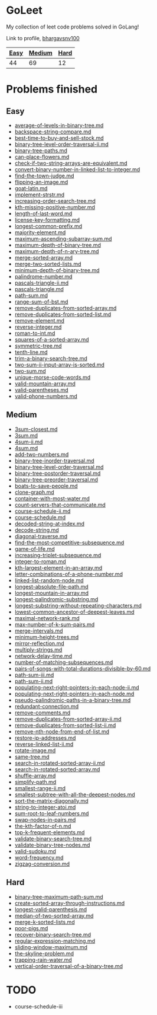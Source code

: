 GoLeet
======

My collection of leet code problems solved in GoLang!

Link to profile, [bhargavsnv100](https://leetcode.com/bhargavsnv100/)

| [Easy](#easy) | [Medium](#medium) | [Hard](#hard) |
|---------------|-------------------|---------------|
| 44            | 69                | 12            |

Problems finished
=================

Easy
----

-	[average-of-levels-in-binary-tree.md](Easy/average-of-levels-in-binary-tree.md)
-	[backspace-string-compare.md](Easy/backspace-string-compare.md)
-	[best-time-to-buy-and-sell-stock.md](Easy/best-time-to-buy-and-sell-stock.md)
-	[binary-tree-level-order-traversal-ii.md](Easy/binary-tree-level-order-traversal-ii.md)
-	[binary-tree-paths.md](Easy/binary-tree-paths.md)
-	[can-place-flowers.md](Easy/can-place-flowers.md)
-	[check-if-two-string-arrays-are-equivalent.md](Easy/check-if-two-string-arrays-are-equivalent.md)
-	[convert-binary-number-in-linked-list-to-integer.md](Easy/convert-binary-number-in-linked-list-to-integer.md)
-	[find-the-town-judge.md](Easy/find-the-town-judge.md)
-	[flipping-an-image.md](Easy/flipping-an-image.md)
-	[goat-latin.md](Easy/goat-latin.md)
-	[implement-strstr.md](Easy/implement-strstr.md)
-	[increasing-order-search-tree.md](Easy/increasing-order-search-tree.md)
-	[kth-missing-positive-number.md](Easy/kth-missing-positive-number.md)
-	[length-of-last-word.md](Easy/length-of-last-word.md)
-	[license-key-formatting.md](Easy/license-key-formatting.md)
-	[longest-common-prefix.md](Easy/longest-common-prefix.md)
-	[majority-element.md](Easy/majority-element.md)
-	[maximum-ascending-subarray-sum.md](Easy/maximum-ascending-subarray-sum.md)
-	[maximum-depth-of-binary-tree.md](Easy/maximum-depth-of-binary-tree.md)
-	[maximum-depth-of-n-ary-tree.md](Easy/maximum-depth-of-n-ary-tree.md)
-	[merge-sorted-array.md](Easy/merge-sorted-array.md)
-	[merge-two-sorted-lists.md](Easy/merge-two-sorted-lists.md)
-	[minimum-depth-of-binary-tree.md](Easy/minimum-depth-of-binary-tree.md)
-	[palindrome-number.md](Easy/palindrome-number.md)
-	[pascals-triangle-ii.md](Easy/pascals-triangle-ii.md)
-	[pascals-triangle.md](Easy/pascals-triangle.md)
-	[path-sum.md](Easy/path-sum.md)
-	[range-sum-of-bst.md](Easy/range-sum-of-bst.md)
-	[remove-duplicates-from-sorted-array.md](Easy/remove-duplicates-from-sorted-array.md)
-	[remove-duplicates-from-sorted-list.md](Easy/remove-duplicates-from-sorted-list.md)
-	[remove-element.md](Easy/remove-element.md)
-	[reverse-integer.md](Easy/reverse-integer.md)
-	[roman-to-int.md](Easy/roman-to-int.md)
-	[squares-of-a-sorted-array.md](Easy/squares-of-a-sorted-array.md)
-	[symmetric-tree.md](Easy/symmetric-tree.md)
-	[tenth-line.md](Easy/tenth-line.md)
-	[trim-a-binary-search-tree.md](Easy/trim-a-binary-search-tree.md)
-	[two-sum-ii-input-array-is-sorted.md](Easy/two-sum-ii-input-array-is-sorted.md)
-	[two-sum.md](Easy/two-sum.md)
-	[unique-morse-code-words.md](Easy/unique-morse-code-words.md)
-	[valid-mountain-array.md](Easy/valid-mountain-array.md)
-	[valid-parentheses.md](Easy/valid-parentheses.md)
-	[valid-phone-numbers.md](Easy/valid-phone-numbers.md)

Medium
------

-	[3sum-closest.md](Medium/3sum-closest.md)
-	[3sum.md](Medium/3sum.md)
-	[4sum-ii.md](Medium/4sum-ii.md)
-	[4sum.md](Medium/4sum.md)
-	[add-two-numbers.md](Medium/add-two-numbers.md)
-	[binary-tree-inorder-traversal.md](Medium/binary-tree-inorder-traversal.md)
-	[binary-tree-level-order-traversal.md](Medium/binary-tree-level-order-traversal.md)
-	[binary-tree-postorder-traversal.md](Medium/binary-tree-postorder-traversal.md)
-	[binary-tree-preorder-traversal.md](Medium/binary-tree-preorder-traversal.md)
-	[boats-to-save-people.md](Medium/boats-to-save-people.md)
-	[clone-graph.md](Medium/clone-graph.md)
-	[container-with-most-water.md](Medium/container-with-most-water.md)
-	[count-servers-that-communicate.md](Medium/count-servers-that-communicate.md)
-	[course-schedule-ii.md](Medium/course-schedule-ii.md)
-	[course-schedule.md](Medium/course-schedule.md)
-	[decoded-string-at-index.md](Medium/decoded-string-at-index.md)
-	[decode-string.md](Medium/decode-string.md)
-	[diagonal-traverse.md](Medium/diagonal-traverse.md)
-	[find-the-most-competitive-subsequence.md](Medium/find-the-most-competitive-subsequence.md)
-	[game-of-life.md](Medium/game-of-life.md)
-	[increasing-triplet-subsequence.md](Medium/increasing-triplet-subsequence.md)
-	[integer-to-roman.md](Medium/integer-to-roman.md)
-	[kth-largest-element-in-an-array.md](Medium/kth-largest-element-in-an-array.md)
-	[letter-combinations-of-a-phone-number.md](Medium/letter-combinations-of-a-phone-number.md)
-	[linked-list-random-node.md](Medium/linked-list-random-node.md)
-	[longest-absolute-file-path.md](Medium/longest-absolute-file-path.md)
-	[longest-mountain-in-array.md](Medium/longest-mountain-in-array.md)
-	[longest-palindromic-substring.md](Medium/longest-palindromic-substring.md)
-	[longest-substring-without-repeating-characters.md](Medium/longest-substring-without-repeating-characters.md)
-	[lowest-common-ancestor-of-deepest-leaves.md](Medium/lowest-common-ancestor-of-deepest-leaves.md)
-	[maximal-network-rank.md](Medium/maximal-network-rank.md)
-	[max-number-of-k-sum-pairs.md](Medium/max-number-of-k-sum-pairs.md)
-	[merge-intervals.md](Medium/merge-intervals.md)
-	[minimum-height-trees.md](Medium/minimum-height-trees.md)
-	[mirror-reflection.md](Medium/mirror-reflection.md)
-	[multiply-strings.md](Medium/multiply-strings.md)
-	[network-delay-time.md](Medium/network-delay-time.md)
-	[number-of-matching-subsequences.md](Medium/number-of-matching-subsequences.md)
-	[pairs-of-songs-with-total-durations-divisible-by-60.md](Medium/pairs-of-songs-with-total-durations-divisible-by-60.md)
-	[path-sum-iii.md](Medium/path-sum-iii.md)
-	[path-sum-ii.md](Medium/path-sum-ii.md)
-	[populating-next-right-pointers-in-each-node-ii.md](Medium/populating-next-right-pointers-in-each-node-ii.md)
-	[populating-next-right-pointers-in-each-node.md](Medium/populating-next-right-pointers-in-each-node.md)
-	[pseudo-palindromic-paths-in-a-binary-tree.md](Medium/pseudo-palindromic-paths-in-a-binary-tree.md)
-	[redundant-connection.md](Medium/redundant-connection.md)
-	[remove-comments.md](Medium/remove-comments.md)
-	[remove-duplicates-from-sorted-array-ii.md](Medium/remove-duplicates-from-sorted-array-ii.md)
-	[remove-duplicates-from-sorted-list-ii.md](Medium/remove-duplicates-from-sorted-list-ii.md)
-	[remove-nth-node-from-end-of-list.md](Medium/remove-nth-node-from-end-of-list.md)
-	[restore-ip-addresses.md](Medium/restore-ip-addresses.md)
-	[reverse-linked-list-ii.md](Medium/reverse-linked-list-ii.md)
-	[rotate-image.md](Medium/rotate-image.md)
-	[same-tree.md](Medium/same-tree.md)
-	[search-in-rotated-sorted-array-ii.md](Medium/search-in-rotated-sorted-array-ii.md)
-	[search-in-rotated-sorted-array.md](Medium/search-in-rotated-sorted-array.md)
-	[shuffle-array.md](Medium/shuffle-array.md)
-	[simplify-path.md](Medium/simplify-path.md)
-	[smallest-range-ii.md](Medium/smallest-range-ii.md)
-	[smallest-subtree-with-all-the-deepest-nodes.md](Medium/smallest-subtree-with-all-the-deepest-nodes.md)
-	[sort-the-matrix-diagonally.md](Medium/sort-the-matrix-diagonally.md)
-	[string-to-integer-atoi.md](Medium/string-to-integer-atoi.md)
-	[sum-root-to-leaf-numbers.md](Medium/sum-root-to-leaf-numbers.md)
-	[swap-nodes-in-pairs.md](Medium/swap-nodes-in-pairs.md)
-	[the-kth-factor-of-n.md](Medium/the-kth-factor-of-n.md)
-	[top-k-frequent-elements.md](Medium/top-k-frequent-elements.md)
-	[validate-binary-search-tree.md](Medium/validate-binary-search-tree.md)
-	[validate-binary-tree-nodes.md](Medium/validate-binary-tree-nodes.md)
-	[valid-sudoku.md](Medium/valid-sudoku.md)
-	[word-frequency.md](Medium/word-frequency.md)
-	[zigzag-conversion.md](Medium/zigzag-conversion.md)

Hard
----

-	[binary-tree-maximum-path-sum.md](Hard/binary-tree-maximum-path-sum.md)
-	[create-sorted-array-through-instructions.md](Hard/create-sorted-array-through-instructions.md)
-	[longest-valid-parenthesis.md](Hard/longest-valid-parenthesis.md)
-	[median-of-two-sorted-array.md](Hard/median-of-two-sorted-array.md)
-	[merge-k-sorted-lists.md](Hard/merge-k-sorted-lists.md)
-	[poor-pigs.md](Hard/poor-pigs.md)
-	[recover-binary-search-tree.md](Hard/recover-binary-search-tree.md)
-	[regular-expression-matching.md](Hard/regular-expression-matching.md)
-	[sliding-window-maximum.md](Hard/sliding-window-maximum.md)
-	[the-skyline-problem.md](Hard/the-skyline-problem.md)
-	[trapping-rain-water.md](Hard/trapping-rain-water.md)
-	[vertical-order-traversal-of-a-binary-tree.md](Hard/vertical-order-traversal-of-a-binary-tree.md)

TODO
====

-	course-schedule-iii
